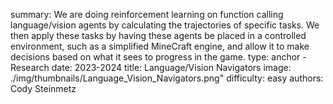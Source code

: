 summary: We are doing reinforcement learning on function calling language/vision agents by calculating the trajectories of specific tasks. We then apply these tasks by having these agents be placed in a controlled environment, such as a simplified MineCraft engine, and allow it to make decisions based on what it sees to progress in the game.
type: anchor - Research
date: 2023-2024
title: Language/Vision Navigators
image: ./img/thumbnails/Language_Vision_Navigators.png"
difficulty: easy
authors: Cody Steinmetz
